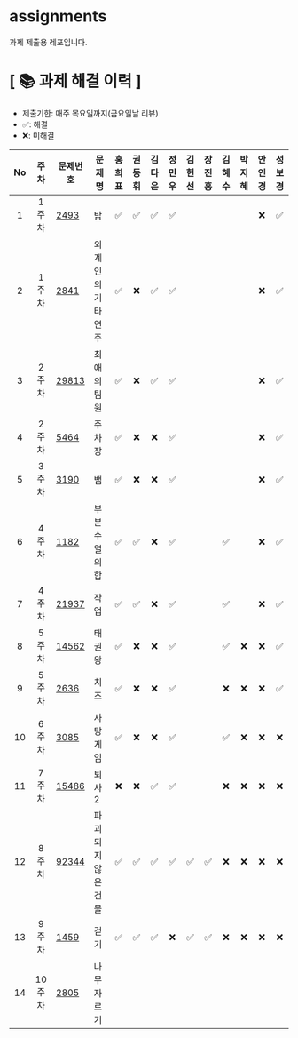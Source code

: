 # assignments
과제 제출용 레포입니다.

# **[ 📚 ‍과제 해결 이력 ]**

- 제출기한: 매주 목요일까지(금요일날 리뷰)
- ✅: 해결
- ❌: 미해결

|No|주차|문제번호|문제명|홍희표|권동휘|김다은|정민우|김현선|장진홍|김혜수|박지혜|안인경|성보경|
|:---:|:---:|-----|-----|:---:|:---:|:---:|:---:|:---:|:---:|:---:|:---:|:---:|:---:|
|1|1주차|[2493](https://www.acmicpc.net/problem/2493)|탑|✅|✅|✅|✅|||||❌|✅|
|2|1주차|[2841](https://www.acmicpc.net/problem/2841)|외계인의 기타연주|✅|❌|✅|✅|||||❌|✅|
|3|2주차|[29813](https://www.acmicpc.net/problem/29813)|최애의 팀원|✅|❌|✅|✅|||||❌|✅|
|4|2주차|[5464](https://www.acmicpc.net/problem/5464)|주차장|✅|❌|❌|✅|||||❌|✅|
|5|3주차|[3190](https://www.acmicpc.net/problem/3190)|뱀|✅|❌|❌|✅|||||❌|✅|
|6|4주차|[1182](https://www.acmicpc.net/problem/1182)|부분수열의 합|✅|✅|❌|✅|||✅||❌|✅|
|7|4주차|[21937](https://www.acmicpc.net/problem/21937)|작업|✅|✅|❌|✅|||✅||❌|✅|
|8|5주차|[14562](https://www.acmicpc.net/problem/14562)|태권왕|✅|❌|❌|✅|||✅|❌|❌|✅|
|9|5주차|[2636](https://www.acmicpc.net/problem/2636)|치즈|✅|❌|❌|✅|||❌|❌|❌|✅|
|10|6주차|[3085](https://www.acmicpc.net/problem/3085)|사탕게임|✅|❌|❌|✅|||✅|❌|❌|❌|
|11|7주차|[15486](https://www.acmicpc.net/problem/15486)|퇴사 2|❌|❌|✅|✅|||❌|❌|❌|❌|
|12|8주차|[92344](https://school.programmers.co.kr/learn/courses/30/lessons/92344)|파괴되지 않은 건물|✅|✅|✅|✅|✅|✅|❌|❌|❌|❌|
|13|9주차|[1459](https://www.acmicpc.net/problem/1459)|걷기|✅|✅|✅|❌|✅|✅|❌|❌|❌|❌|
|14|10주차|[2805](https://www.acmicpc.net/problem/2805)|나무 자르기|||||||||||
